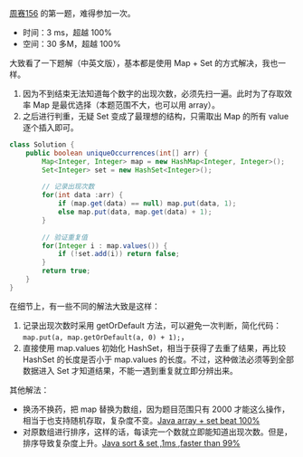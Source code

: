 [周赛156](https://leetcode-cn.com/contest/weekly-contest-156) 的第一题，难得参加一次。

- 时间：3 ms，超越 100%
- 空间：30 多M，超越 100%

大致看了一下题解（中英文版），基本都是使用 Map + Set 的方式解决，我也一样。
1. 因为不到结束无法知道每个数字的出现次数，必须先扫一遍。此时为了存取效率 Map 是最优选择（本题范围不大，也可以用 array）。
2. 之后进行判重，无疑 Set 变成了最理想的结构，只需取出 Map 的所有 value 逐个插入即可。

```java
class Solution {
    public boolean uniqueOccurrences(int[] arr) {
        Map<Integer, Integer> map = new HashMap<Integer, Integer>();
        Set<Integer> set = new HashSet<Integer>();
        
        // 记录出现次数
        for(int data :arr) {
            if (map.get(data) == null) map.put(data, 1);
            else map.put(data, map.get(data) + 1);
        }
        
        // 验证重复值
        for(Integer i : map.values()) {
            if (!set.add(i)) return false;
        }
        return true;
    }
}
```

在细节上，有一些不同的解法大致是这样：
1. 记录出现次数时采用 getOrDefault 方法，可以避免一次判断，简化代码：`map.put(a, map.getOrDefault(a, 0) + 1);`，
2. 直接使用 map.values 初始化 HashSet，相当于获得了去重了结果，再比较 HashSet 的长度是否小于 map.values 的长度。不过，这种做法必须等到全部数据进入 Set 才知道结果，不能一遇到重复就立即分辨出来。

其他解法：
- 换汤不换药，把 map 替换为数组，因为题目范围只有 2000 才能这么操作，相当于也支持随机存取，复杂度不变。[Java array + set beat 100%](https://leetcode.com/problems/unique-number-of-occurrences/discuss/392918/Java-array-%2B-set-beat-100)
- 对原数组进行排序，这样的话，每读完一个数就立即能知道出现次数。但是，排序导致复杂度上升。[Java sort & set ,1ms ,faster than 99%](https://leetcode.com/problems/unique-number-of-occurrences/discuss/394168/Java-sort-and-set-1ms-faster-than-99)
